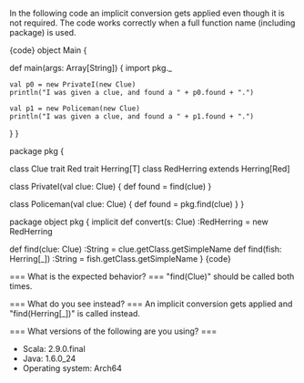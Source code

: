In the following code an implicit conversion gets applied even though it is not required. The code works correctly when a full function name (including package) is used.

{code}
object Main {

  def main(args: Array[String]) {
    import pkg._

    val p0 = new PrivateI(new Clue)
    println("I was given a clue, and found a " + p0.found + ".")

    val p1 = new Policeman(new Clue)
    println("I was given a clue, and found a " + p1.found + ".")
  }
}

package pkg {

  class Clue
  trait Red
  trait Herring[T]
  class RedHerring extends Herring[Red]

  class PrivateI(val clue: Clue) {
    def found = find(clue)
  }

  class Policeman(val clue: Clue) {
    def found = pkg.find(clue)
  }
}

package object pkg {
  implicit def convert(s: Clue) :RedHerring = new RedHerring

  def find(clue: Clue) :String = clue.getClass.getSimpleName
  def find(fish: Herring[_]) :String = fish.getClass.getSimpleName
}
{code} 


=== What is the expected behavior? ===
"find(Clue)" should be called both times.

=== What do you see instead? ===
An implicit conversion gets applied and "find(Herring[_])" is called instead.

=== What versions of the following are you using? ===
  - Scala: 2.9.0.final
  - Java: 1.6.0_24
  - Operating system: Arch64
